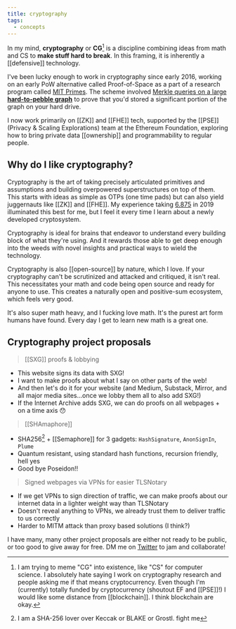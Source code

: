```yaml
---
title: cryptography
tags:
  - concepts
---
```

In my mind, **cryptography** or **CG**[^b] is a discipline combining ideas from math and CS to **make stuff hard to break**. In this framing, it is inherently a [[defensive]] technology.

I've been lucky enough to work in cryptography since early 2016, working on an early PoW alternative called Proof-of-Space as a part of a research program called [MIT Primes](https://math.mit.edu/research/highschool/primes/index.php). The scheme involved [Merkle queries on a large **hard-to-pebble graph**](https://math.mit.edu/research/highschool/primes/materials/2016/Bhupatiraju-Kuszmaul-Vale.pdf) to prove that you'd stored a significant portion of the graph on your hard drive.

I now work primarily on [[ZK]] and [[FHE]] tech, supported by the [[PSE]] (Privacy & Scaling Explorations) team at the Ethereum Foundation, exploring how to bring private data [[ownership]] and programmability to regular people.

## Why do I like cryptography?

Cryptography is the art of taking precisely articulated primitives and assumptions and building overpowered superstructures on top of them. This starts with ideas as simple as OTPs (one time pads) but can also yield juggernauts like [[ZK]] and [[FHE]].  My experience taking [6.875](https://mit6875.github.io/fall2021.html) in 2019 illuminated this best for me, but I feel it every time I learn about a newly developed cryptosystem. 

Cryptography is ideal for brains that endeavor to understand every building block of what they're using. And it rewards those able to get deep enough into the weeds with novel insights and practical ways to wield the technology.

Cryptography is also [[open-source]] by nature, which I love. If your cryptography can't be scrutinized and attacked and critiqued, it isn't real. This necessitates your math and code being open source and ready for anyone to use. This creates a naturally open and positive-sum ecosystem, which feels very good.

It's also super math heavy, and I fucking love math. It's the purest art form humans have found. Every day I get to learn new math is a great one.

## Cryptography project proposals

> [[SXG]] proofs & lobbying
- This website signs its data with SXG!
- I want to make proofs about what I say on other parts of the web!
- And then let's do it for your website (and Medium, Substack, Mirror, and all major media sites...once we lobby them all to also add SXG!)
- If the Internet Archive adds SXG, we can do proofs on all webpages + on a time axis 😯

> [[SHAmaphore]]
- SHA256[^a] + [[Semaphore]] for 3 gadgets: `HashSignature`, `AnonSignIn`, `Plume`
- Quantum resistant, using standard hash functions, recursion friendly, hell yes
- Good bye Poseidon!!

> Signed webpages via VPNs for easier TLSNotary
- If we get VPNs to sign direction of traffic, we can make proofs about our internet data in a lighter weight way than TLSNotary 
- Doesn't reveal anything to VPNs, we already trust them to deliver traffic to us correctly
- Harder to MITM attack than proxy based solutions (I think?)

I have many, many other project proposals are either not ready to be public, or too good to give away for free. DM me on [Twitter](https://twitter.com/viv_boop) to jam and collaborate!


[^a]: I am a SHA-256 lover over Keccak or BLAKE or Grostl. fight me
[^b]: I am trying to meme "CG" into existence, like "CS" for computer science. I absolutely hate saying I work on cryptography research and people asking me if that means cryptocurrency. Even though I'm (currently) totally funded by cryptocurrency (shoutout EF and [[PSE]]!) I would like some distance from [[blockchain]]. I think blockchain are okay.